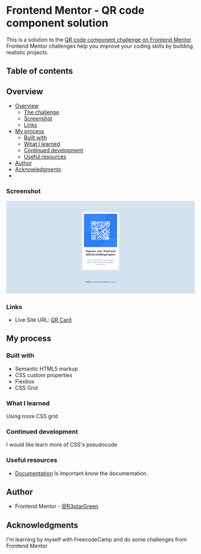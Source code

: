 # Frontend Mentor - QR code component solution

This is a solution to the [QR code component challenge on Frontend Mentor](https://www.frontendmentor.io/challenges/qr-code-component-iux_sIO_H). Frontend Mentor challenges help you improve your coding skills by building realistic projects. 

## Table of contents

## Overview

- [Overview](#overview)
  - [The challenge](#the-challenge)
  - [Screenshot](#screenshot)
  - [Links](#links)
- [My process](#my-process)
  - [Built with](#built-with)
  - [What I learned](#what-i-learned)
  - [Continued development](#continued-development)
  - [Useful resources](#useful-resources)
- [Author](#author)
- [Acknowledgments](#acknowledgments)
- 
### Screenshot

![](./images/Screenshot%20QR%20Card.png)

### Links

- Live Site URL: [QR Card](https://dreamy-jalebi-885d4c.netlify.app/)

## My process

### Built with

- Semantic HTML5 markup
- CSS custom properties
- Flexbox
- CSS Grid

### What I learned

Using more CSS grid

### Continued development

I would like learn more of CSS's pseudocode

### Useful resources

- [Documentation](https://developer.mozilla.org/es/) Is important know the documentation.

## Author

- Frontend Mentor - [@R3ptarGreen](https://www.frontendmentor.io/profile/yourusername)

## Acknowledgments

I'm learning by myself with FreecodeCamp and do some challenges from Frontend Mentor

